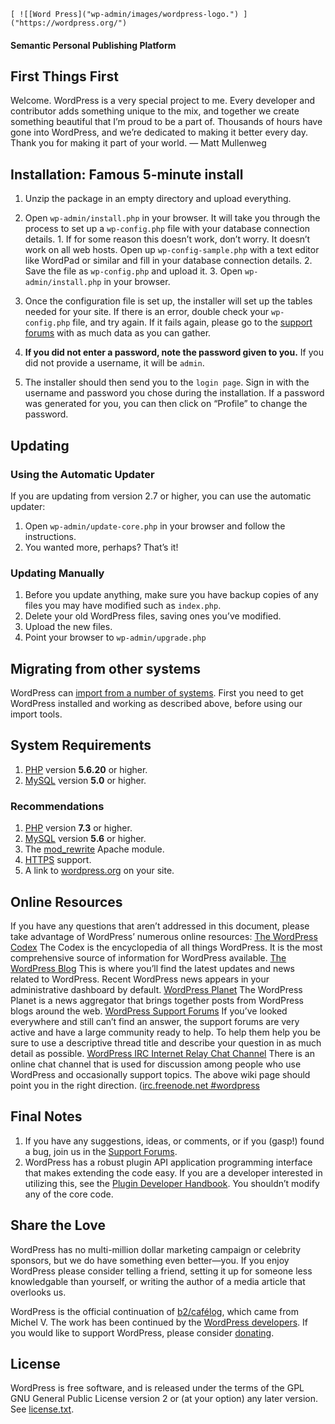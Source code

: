 

	[ ![[Word Press]("wp-admin/images/wordpress-logo.") ]("https://wordpress.org/")

#### Semantic Personal Publishing Platform

## First Things First
Welcome. WordPress is a very special project to me. Every developer and contributor adds something unique to the mix, and together we create something beautiful that I&#8217;m proud to be a part of. Thousands of hours have gone into WordPress, and we&#8217;re dedicated to making it better every day. Thank you for making it part of your world.
&#8212; Matt Mullenweg

## Installation: Famous 5-minute install
1. Unzip the package in an empty directory and upload everything.
2. Open ```wp-admin/install.php``` in your browser. It will take you through the process to set up a ```wp-config.php``` file with your database connection details.
		1. If for some reason this doesn&#8217;t work, don&#8217;t worry. It doesn&#8217;t work on all web hosts. Open up ```wp-config-sample.php``` with a text editor like WordPad or similar and fill in your database connection details.
		2. Save the file as ```wp-config.php``` and upload it.
		3. Open ```wp-admin/install.php``` in your browser.

3. Once the configuration file is set up, the installer will set up the tables needed for your site. If there is an error, double check your ```wp-config.php``` file, and try again. If it fails again, please go to the [support forums]("https://wordpress.org/support/forums/") with as much data as you can gather.
4. **If you did not enter a password, note the password given to you.** If you did not provide a username, it will be ```admin```.
5. The installer should then send you to the ```login page```. Sign in with the username and password you chose during the installation. If a password was generated for you, you can then click on &#8220;Profile&#8221; to change the password.


## Updating
### Using the Automatic Updater
If you are updating from version 2.7 or higher, you can use the automatic updater:
1. Open ```wp-admin/update-core.php``` in your browser and follow the instructions.
2. You wanted more, perhaps? That&#8217;s it!


### Updating Manually
1. Before you update anything, make sure you have backup copies of any files you may have modified such as ```index.php```.
2. Delete your old WordPress files, saving ones you&#8217;ve modified.
3. Upload the new files.
4. Point your browser to ```wp-admin/upgrade.php```

## Migrating from other systems
WordPress can [import from a number of systems](https://codex.wordpress.org/Importing_Content). First you need to get WordPress installed and working as described above, before using our import tools.

## System Requirements
1. [PHP]("https://secure.php.net/") version **5.6.20** or higher.
2. [MySQL]("https://www.mysql.com/") version **5.0** or higher.


### Recommendations
1. [PHP]("https://secure.php.net/") version **7.3** or higher.
2. [MySQL]("https://www.mysql.com/") version **5.6** or higher.
3. The [mod_rewrite]("https://httpd.apache.org/docs/2.2/mod/mod_rewrite.html") Apache module.
4. [HTTPS]("https://wordpress.org/news/2016/12/moving-toward-ssl/") support.
5. A link to [wordpress.org]("https://wordpress.org/") on your site.


## Online Resources
If you have any questions that aren&#8217;t addressed in this document, please take advantage of WordPress&#8217; numerous online resources:
[The WordPress Codex]("https://codex.wordpress.org/")
		The Codex is the encyclopedia of all things WordPress. It is the most comprehensive source of information for WordPress available.
[The WordPress Blog]("https://wordpress.org/news/")
		This is where you&#8217;ll find the latest updates and news related to WordPress. Recent WordPress news appears in your administrative dashboard by default.
[WordPress Planet]("https://planet.wordpress.org/")
		The WordPress Planet is a news aggregator that brings together posts from WordPress blogs around the web.
[WordPress Support Forums]("https://wordpress.org/support/forums/")
		If you&#8217;ve looked everywhere and still can&#8217;t find an answer, the support forums are very active and have a large community ready to help. To help them help you be sure to use a descriptive thread title and describe your question in as much detail as possible.
[WordPress IRC Internet Relay Chat Channel]("https://codex.wordpress.org/IRC")
		There is an online chat channel that is used for discussion among people who use WordPress and occasionally support topics. The above wiki page should point you in the right direction. ([irc.freenode.net #wordpress]("irc://irc.freenode.net/wordpress")

## Final Notes
1. If you have any suggestions, ideas, or comments, or if you (gasp!) found a bug, join us in the [Support Forums]("https://wordpress.org/support/forums/").
2. WordPress has a robust plugin API application programming interface that makes extending the code easy. If you are a developer interested in utilizing this, see the [Plugin Developer Handbook]("https://developer.wordpress.org/plugins/"). You shouldn&#8217;t modify any of the core code.

## Share the Love
WordPress has no multi-million dollar marketing campaign or celebrity sponsors, but we do have something even better&#8212;you. If you enjoy WordPress please consider telling a friend, setting it up for someone less knowledgable than yourself, or writing the author of a media article that overlooks us.

WordPress is the official continuation of [b2/caf&#233;log]("http://cafelog.com/"), which came from Michel V. The work has been continued by the [WordPress developers]("https://wordpress.org/about/"). If you would like to support WordPress, please consider [donating]("https://wordpress.org/donate/").

## License
WordPress is free software, and is released under the terms of the GPL GNU General Public License version 2 or (at your option) any later version. See [license.txt]("license.txt").

